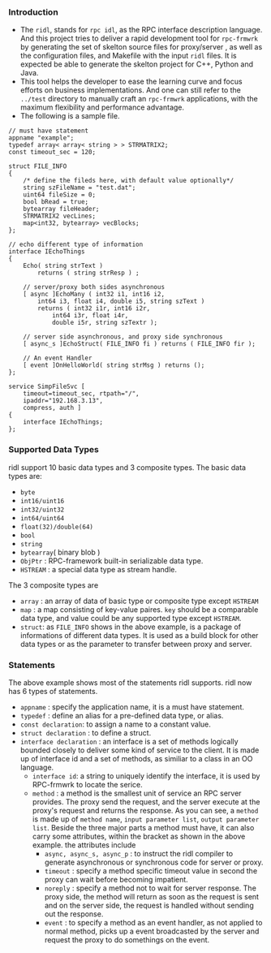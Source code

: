 ### Introduction   
* The `ridl`, stands for `rpc idl`, as the RPC interface description language. And this project tries to deliver a rapid development tool for `rpc-frmwrk` by generating the set of skelton source files for proxy/server , as well as the configuration files, and Makefile with the input `ridl` files. It is expected be able to generate the skelton project for C++, Python and Java.   
* This tool helps the developer to ease the learning curve and focus efforts on business implementations. And one can still refer to the `../test` directory to manually craft an `rpc-frmwrk` applications, with the maximum flexibility and performance advantage.
* The following is a sample file. 
```
// must have statement
appname "example";
typedef array< array< string > > STRMATRIX2;
const timeout_sec = 120;

struct FILE_INFO
{
    /* define the fileds here, with default value optionally*/
    string szFileName = "test.dat";
    uint64 fileSize = 0;
    bool bRead = true;
    bytearray fileHeader;
    STRMATRIX2 vecLines;
    map<int32, bytearray> vecBlocks;
};

// echo different type of information
interface IEchoThings
{
    Echo( string strText )
        returns ( string strResp ) ;

    // server/proxy both sides asynchronous
    [ async ]EchoMany ( int32 i1, int16 i2,
        int64 i3, float i4, double i5, string szText )
        returns ( int32 i1r, int16 i2r,
            int64 i3r, float i4r,
            double i5r, string szTextr );
            
    // server side asynchronous, and proxy side synchronous
    [ async_s ]EchoStruct( FILE_INFO fi ) returns ( FILE_INFO fir );

    // An event Handler
    [ event ]OnHelloWorld( string strMsg ) returns ();
};

service SimpFileSvc [
    timeout=timeout_sec, rtpath="/",
    ipaddr="192.168.3.13",
    compress, auth ]
{
    interface IEchoThings;
};

```
### Supported Data Types
ridl support 10 basic data types and 3 composite types.
The basic data types are:
* `byte`
* `int16/uint16`
* `int32/uint32`
* `int64/uint64`
* `float(32)/double(64)`
* `bool`
* `string`
* `bytearray`( binary blob )
* `ObjPtr` : RPC-framework built-in serializable data type.
* `HSTREAM` : a special data type as stream handle.

The 3 composite types are
* `array` : an array of data of basic type or composite type except `HSTREAM`
* `map` : a map consisting of key-value paires. `key` should be a comparable data type, and value could be any supported type except `HSTREAM`.
* `struct`: as `FILE_INFO` shows in the above example, is a package of informations of different data types. It is used as a build block for other data types or as the parameter to transfer between proxy and server.

### Statements
The above example shows most of the statements ridl supports. ridl now has 6 types of statements.
* `appname` : specify the application name, it is a must have statement.
* `typedef` : define an alias for a pre-defined data type, or alias.
* `const declaration`: to assign a name to a constant value.
* `struct declaration` : to define a struct.
* `interface declaration` : an interface is a set of methods logically bounded closely to deliver some kind of service to the client. It is made up of interface id and a set of methods, as similiar to a class in an OO language.
    * `interface id`: a string to uniquely identify the interface, it is used by RPC-frmwrk to locate the serice.
    * `method` : a method is the smallest unit of service an RPC server provides. The proxy send the request, and the server execute at the proxy's request and returns the response. As you can see, a `method` is made up of `method name`, `input parameter list`, `output parameter list`. Beside the three major parts a method must have, it can also carry some attributes, within the bracket as shown in the above example. the attributes include
        * `async, async_s, async_p` : to instruct the ridl compiler to generate asynchronous or synchronous code for server or proxy.
        * `timeout` : specify a method specific timeout value in second the proxy can wait before becoming impatient.
        * `noreply` : specify a method not to wait for server response. The proxy side, the method will return as soon as the request is sent and on the server side, the request is handled without sending out the response.
        * `event` : to specify a method as an event handler, as not applied to normal method, picks up a event broadcasted by the server and request the proxy to do somethings on the event.


